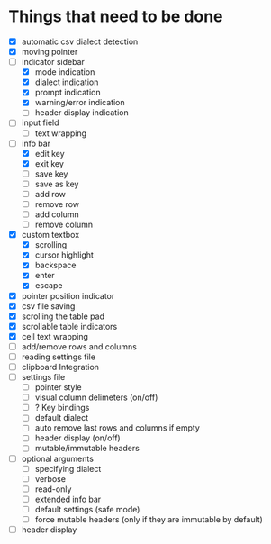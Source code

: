 # Things that need to be done

- [x] automatic csv dialect detection
- [x] moving pointer
- [ ] indicator sidebar
	- [x] mode indication
	- [x] dialect indication
	- [x] prompt indication
	- [x] warning/error indication
	- [ ] header display indication
- [ ] input field
	- [ ] text wrapping
- [ ] info bar
	- [x] edit key
	- [x] exit key
	- [ ] save key
	- [ ] save as key
	- [ ] add row
	- [ ] remove row
	- [ ] add column
	- [ ] remove column
- [x] custom textbox
	- [x] scrolling
	- [x] cursor highlight
	- [x] backspace
	- [x] enter
	- [x] escape
- [x] pointer position indicator
- [x] csv file saving
- [x] scrolling the table pad
- [x] scrollable table indicators
- [x] cell text wrapping
- [ ] add/remove rows and columns
- [ ] reading settings file
- [ ] clipboard Integration
- [ ] settings file
	- [ ] pointer style
	- [ ] visual column delimeters (on/off)
	- [ ] ? Key bindings
	- [ ] default dialect
	- [ ] auto remove last rows and columns if empty
	- [ ] header display (on/off)
	- [ ] mutable/immutable headers
- [ ] optional arguments
	- [ ] specifying dialect
	- [ ] verbose
	- [ ] read-only
	- [ ] extended info bar
	- [ ] default settings (safe mode)
	- [ ] force mutable headers (only if they are immutable by default)
- [ ] header display
